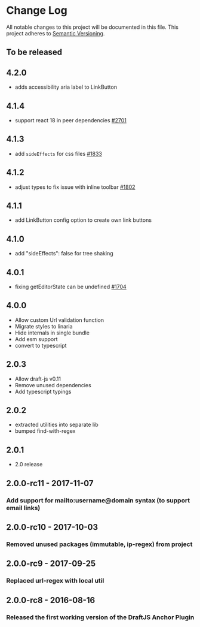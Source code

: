 # Change Log

All notable changes to this project will be documented in this file.
This project adheres to [Semantic Versioning](http://semver.org/).

## To be released

## 4.2.0

- adds accessibility aria label to LinkButton

## 4.1.4

- support react 18 in peer dependencies [#2701](https://github.com/draft-js-plugins/draft-js-plugins/issues/2701)

## 4.1.3

- add `sideEffects` for css files [#1833](https://github.com/draft-js-plugins/draft-js-plugins/issues/1833)

## 4.1.2

- adjust types to fix issue with inline toolbar [#1802](https://github.com/draft-js-plugins/draft-js-plugins/issues/1802)

## 4.1.1

- add LinkButton config option to create own link buttons

## 4.1.0

- add "sideEffects": false for tree shaking

## 4.0.1

- fixing getEditorState can be undefined [#1704](https://github.com/draft-js-plugins/draft-js-plugins/issues/1704)

## 4.0.0

- Allow custom Url validation function
- Migrate styles to linaria
- Hide internals in single bundle
- Add esm support
- convert to typescript

## 2.0.3

- Allow draft-js v0.11
- Remove unused dependencies
- Add typescript typings

## 2.0.2

- extracted utilities into separate lib
- bumped find-with-regex

## 2.0.1

- 2.0 release

## 2.0.0-rc11 - 2017-11-07

### Add support for mailto:username@domain syntax (to support email links)

## 2.0.0-rc10 - 2017-10-03

### Removed unused packages (immutable, ip-regex) from project

## 2.0.0-rc9 - 2017-09-25

### Replaced url-regex with local util

## 2.0.0-rc8 - 2016-08-16

### Released the first working version of the DraftJS Anchor Plugin
